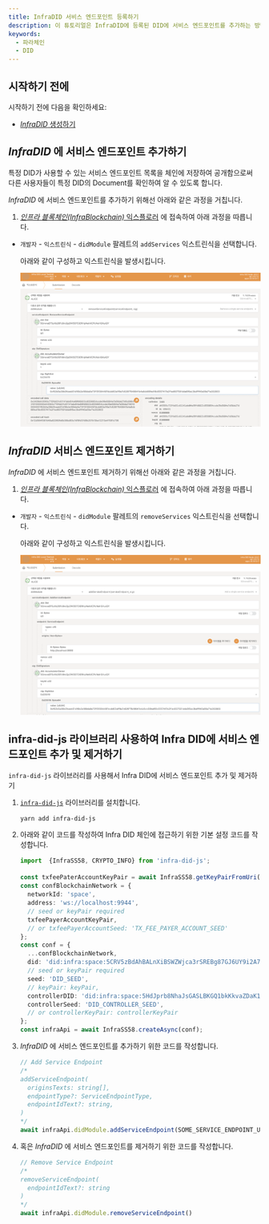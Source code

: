 ```yaml
---
title: InfraDID 서비스 엔드포인트 등록하기 
description: 이 튜토리얼은 InfraDID에 등록된 DID에 서비스 엔드포인트를 추가하는 방법을 설명합니다.
keywords:
  - 파라체인
  - DID
---
```


## 시작하기 전에

시작하기 전에 다음을 확인하세요:

- [*InfraDID* 생성하기](./create-infra-did.md)

## *InfraDID* 에 서비스 엔드포인트 추가하기

특정 DID가 사용할 수 있는 서비스 엔드포인트 목록을 체인에 저장하여 공개함으로써 다른 사용자들이 특정 DID의 Document를 확인하여 알 수 있도록 합니다.

*InfraDID* 에 서비스 엔드포인트를 추가하기 위해선 아래와 같은 과정을 거칩니다.

1. [*인프라 블록체인(InfraBlockchain)* 익스플로러](https://portal.infrablockspace.net) 에 접속하여 아래 과정을 따릅니다.

  - `개발자` - `익스트린식` - `didModule` 팔레트의 `addServices` 익스트린식을 선택합니다.

    아래와 같이 구성하고 익스트린식을 발생시킵니다. 

    ![add-services](../../../../../media/images/docs/infrablockchain/tutorials/service-chains/infra-did-parachain/add-services.png)

## *InfraDID* 서비스 엔드포인트 제거하기

*InfraDID* 에 서비스 엔드포인트 제거하기 위해선 아래와 같은 과정을 거칩니다.

1. [*인프라 블록체인(InfraBlockchain)* 익스플로러](https://portal.infrablockspace.net) 에 접속하여 아래 과정을 따릅니다.

  - `개발자` - `익스트린식` - `didModule` 팔레트의 `removeServices` 익스트린식을 선택합니다.

    아래와 같이 구성하고 익스트린식을 발생시킵니다. 

    ![remove-services](../../../../../media/images/docs/infrablockchain/tutorials/service-chains/infra-did-parachain/remove-services.png)

## infra-did-js 라이브러리 사용하여 Infra DID에 서비스 엔드포인트 추가 및 제거하기

`infra-did-js` 라이브러리를 사용해서 Infra DID에 서비스 엔드포인트 추가 및 제거하기

1. [`infra-did-js`](https://github.com/InfraBlockchain/infra-did-js) 라이브러리를 설치합니다.

    ```shell
    yarn add infra-did-js
    ```

2. 아래와 같이 코드를 작성하여 Infra DID 체인에 접근하기 위한 기본 설정 코드를 작성합니다.

    ```typescript
    import  {InfraSS58, CRYPTO_INFO} from 'infra-did-js';

    const txfeePaterAccountKeyPair = await InfraSS58.getKeyPairFromUri('//Alice', 'sr25519');
    const confBlockchainNetwork = {
      networkId: 'space',
      address: 'ws://localhost:9944',
      // seed or keyPair required
      txfeePayerAccountKeyPair,
      // or txfeePayerAccountSeed: 'TX_FEE_PAYER_ACCOUNT_SEED'
    };
    const conf = {
      ...confBlockchainNetwork,
      did: 'did:infra:space:5CRV5zBdAhBALnXiBSWZWjca3rSREBg87GJ6UY9i2A7y1rCs',
      // seed or keyPair required
      seed: 'DID_SEED',
      // keyPair: keyPair,
      controllerDID: 'did:infra:space:5HdJprb8NhaJsGASLBKGQ1bkKkvaZDaK1FxTbJRXNShFuqgY'
      controllerSeed: 'DID_CONTROLLER_SEED',
      // or controllerKeyPair: controllerKeyPair
    };
    const infraApi = await InfraSS58.createAsync(conf);
    ```

3. *InfraDID* 에 서비스 엔드포인트를 추가하기 위한 코드를 작성합니다.

    ```typescript
    // Add Service Endpoint
    /*
    addServiceEndpoint(
      originsTexts: string[],
      endpointType?: ServiceEndpointType,
      endpointIdText?: string,
    )
    */
    await infraApi.didModule.addServiceEndpoint(SOME_SERVICE_ENDPOINT_URLS)
    ```

4. 혹은 *InfraDID* 에 서비스 엔드포인트를 제거하기 위한 코드를 작성합니다.

    ```typescript
    // Remove Service Endpoint
    /*
    removeServiceEndpoint(
      endpointIdText?: string
    )
    */
    await infraApi.didModule.removeServiceEndpoint()
    ```
